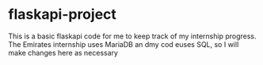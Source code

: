 # flaskapi-project

This is a basic flaskapi code for me to keep track of my internship progress.
The Emirates internship uses MariaDB an dmy cod euses SQL, so I will make changes here as necessary
